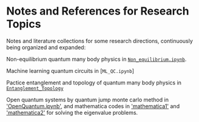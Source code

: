 # Notes and References for Research Topics

Notes and literature collections for some research directions, continuously being organized and expanded:

Non-equilibrium quantum many body physics in [`Non_equilibrium.ipynb`](https://github.com/JSKao/Computational-Quantum-Many-Body-Physics/blob/main/Non_equilibrium.ipynb). 

Machine learning quantum circuits in [`ML_QC.ipynb`] 

Pactice entanglement and topology of quantum many body physics in [`Entanglement_Topology`](https://github.com/JSKao/Computational-Quantum-Many-Body-Physics/blob/main/Entanglement_Topology.ipynb)

Open quantum systems by quantum jump monte carlo method in ['OpenQuantum.ipynb'](https://github.com/JSKao/Notes_and_References/blob/main/OpenQuantum.ipynb), and mathematica codes in ['mathematica1'](https://github.com/JSKao/Notes_and_References/blob/main/mathematica1.pdf) and ['mathematica2'](https://github.com/JSKao/Notes_and_References/blob/main/mathematica2.pdf) for solving the eigenvalue problems.
